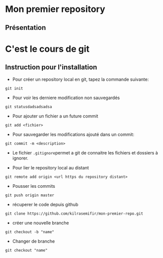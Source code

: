 # Mon premier repository

## Présentation

C'est le cours de git
=======
## Instruction pour l'installation
* Pour créer un repository local en git, tapez la commande suivante:
```shell
git init
```

* Pour voir les derniere modification non sauvegardés
```shell
git statusdadsadsadsa
```

* Pour ajouter un fichier a un future commit
```shell
git add <fichier>
```

* Pour sauvegarder les modifications ajouté dans un commit:
```shell
git commit -m <description>
```

* Le fichier `.gitignore`permet a git de connaitre les fichiers et dossiers à ignorer.

* Pour lier le repository local au distant
```shell
git remote add origin <url https du repository distant>
```

* Pousser les commits
```shell
git push origin master
```


* récuperer le code depuis github
```shell
git clone https://github.com/kilrasemifir/mon-premier-repo.git
```

* créer une nouvelle branche
```shell
git checkout -b "name"
```

* Changer de  branche
```shell
git checkout "name"
```